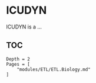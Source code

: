 # ICUDYN

ICUDYN is a ...

## TOC
```@contents
Depth = 2
Pages = [
    "modules/ETL/ETL.Biology.md"
]
```